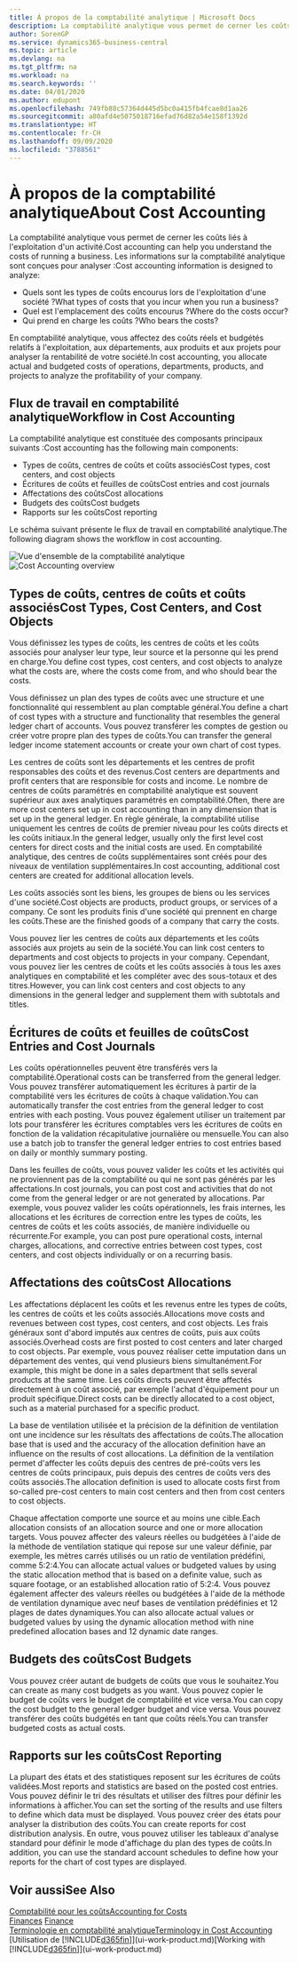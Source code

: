 ```yaml
---
title: À propos de la comptabilité analytique | Microsoft Docs
description: La comptabilité analytique vous permet de cerner les coûts liés à l'exploitation d'un activié.
author: SorenGP
ms.service: dynamics365-business-central
ms.topic: article
ms.devlang: na
ms.tgt_pltfrm: na
ms.workload: na
ms.search.keywords: ''
ms.date: 04/01/2020
ms.author: edupont
ms.openlocfilehash: 749fb88c57364d445d5bc0a415fb4fcae8d1aa26
ms.sourcegitcommit: a80afd4e5075018716efad76d82a54e158f1392d
ms.translationtype: HT
ms.contentlocale: fr-CH
ms.lasthandoff: 09/09/2020
ms.locfileid: "3788561"
---
```

# <a name="about-cost-accounting"></a><span data-ttu-id="a1cfb-103">À propos de la comptabilité analytique</span><span class="sxs-lookup"><span data-stu-id="a1cfb-103">About Cost Accounting</span></span>
<span data-ttu-id="a1cfb-104">La comptabilité analytique vous permet de cerner les coûts liés à l'exploitation d'un activité.</span><span class="sxs-lookup"><span data-stu-id="a1cfb-104">Cost accounting can help you understand the costs of running a business.</span></span> <span data-ttu-id="a1cfb-105">Les informations sur la comptabilité analytique sont conçues pour analyser :</span><span class="sxs-lookup"><span data-stu-id="a1cfb-105">Cost accounting information is designed to analyze:</span></span>  

-   <span data-ttu-id="a1cfb-106">Quels sont les types de coûts encourus lors de l'exploitation d'une société ?</span><span class="sxs-lookup"><span data-stu-id="a1cfb-106">What types of costs that you incur when you run a business?</span></span>  
-   <span data-ttu-id="a1cfb-107">Quel est l'emplacement des coûts encourus ?</span><span class="sxs-lookup"><span data-stu-id="a1cfb-107">Where do the costs occur?</span></span>  
-   <span data-ttu-id="a1cfb-108">Qui prend en charge les coûts ?</span><span class="sxs-lookup"><span data-stu-id="a1cfb-108">Who bears the costs?</span></span>  

<span data-ttu-id="a1cfb-109">En comptabilité analytique, vous affectez des coûts réels et budgétés relatifs à l'exploitation, aux départements, aux produits et aux projets pour analyser la rentabilité de votre société.</span><span class="sxs-lookup"><span data-stu-id="a1cfb-109">In cost accounting, you allocate actual and budgeted costs of operations, departments, products, and projects to analyze the profitability of your company.</span></span>  

## <a name="workflow-in-cost-accounting"></a><span data-ttu-id="a1cfb-110">Flux de travail en comptabilité analytique</span><span class="sxs-lookup"><span data-stu-id="a1cfb-110">Workflow in Cost Accounting</span></span>  
<span data-ttu-id="a1cfb-111">La comptabilité analytique est constituée des composants principaux suivants :</span><span class="sxs-lookup"><span data-stu-id="a1cfb-111">Cost accounting has the following main components:</span></span>  

-   <span data-ttu-id="a1cfb-112">Types de coûts, centres de coûts et coûts associés</span><span class="sxs-lookup"><span data-stu-id="a1cfb-112">Cost types, cost centers, and cost objects</span></span>  
-   <span data-ttu-id="a1cfb-113">Écritures de coûts et feuilles de coûts</span><span class="sxs-lookup"><span data-stu-id="a1cfb-113">Cost entries and cost journals</span></span>  
-   <span data-ttu-id="a1cfb-114">Affectations des coûts</span><span class="sxs-lookup"><span data-stu-id="a1cfb-114">Cost allocations</span></span>  
-   <span data-ttu-id="a1cfb-115">Budgets des coûts</span><span class="sxs-lookup"><span data-stu-id="a1cfb-115">Cost budgets</span></span>
-   <span data-ttu-id="a1cfb-116">Rapports sur les coûts</span><span class="sxs-lookup"><span data-stu-id="a1cfb-116">Cost reporting</span></span>  

<span data-ttu-id="a1cfb-117">Le schéma suivant présente le flux de travail en comptabilité analytique.</span><span class="sxs-lookup"><span data-stu-id="a1cfb-117">The following diagram shows the workflow in cost accounting.</span></span>  

<span data-ttu-id="a1cfb-118">![Vue d'ensemble de la comptabilité analytique](media/costaccountingoverview.png "CostAccountingOverview")</span><span class="sxs-lookup"><span data-stu-id="a1cfb-118">![Cost Accounting overview](media/costaccountingoverview.png "CostAccountingOverview")</span></span>  

## <a name="cost-types-cost-centers-and-cost-objects"></a><span data-ttu-id="a1cfb-119">Types de coûts, centres de coûts et coûts associés</span><span class="sxs-lookup"><span data-stu-id="a1cfb-119">Cost Types, Cost Centers, and Cost Objects</span></span>  
<span data-ttu-id="a1cfb-120">Vous définissez les types de coûts, les centres de coûts et les coûts associés pour analyser leur type, leur source et la personne qui les prend en charge.</span><span class="sxs-lookup"><span data-stu-id="a1cfb-120">You define cost types, cost centers, and cost objects to analyze what the costs are, where the costs come from, and who should bear the costs.</span></span>  

<span data-ttu-id="a1cfb-121">Vous définissez un plan des types de coûts avec une structure et une fonctionnalité qui ressemblent au plan comptable général.</span><span class="sxs-lookup"><span data-stu-id="a1cfb-121">You define a chart of cost types with a structure and functionality that resembles the general ledger chart of accounts.</span></span> <span data-ttu-id="a1cfb-122">Vous pouvez transférer les comptes de gestion ou créer votre propre plan des types de coûts.</span><span class="sxs-lookup"><span data-stu-id="a1cfb-122">You can transfer the general ledger income statement accounts or create your own chart of cost types.</span></span>  

<span data-ttu-id="a1cfb-123">Les centres de coûts sont les départements et les centres de profit responsables des coûts et des revenus.</span><span class="sxs-lookup"><span data-stu-id="a1cfb-123">Cost centers are departments and profit centers that are responsible for costs and income.</span></span> <span data-ttu-id="a1cfb-124">Le nombre de centres de coûts paramétrés en comptabilité analytique est souvent supérieur aux axes analytiques paramétrés en comptabilité.</span><span class="sxs-lookup"><span data-stu-id="a1cfb-124">Often, there are more cost centers set up in cost accounting than in any dimension that is set up in the general ledger.</span></span> <span data-ttu-id="a1cfb-125">En règle générale, la comptabilité utilise uniquement les centres de coûts de premier niveau pour les coûts directs et les coûts initiaux.</span><span class="sxs-lookup"><span data-stu-id="a1cfb-125">In the general ledger, usually only the first level cost centers for direct costs and the initial costs are used.</span></span> <span data-ttu-id="a1cfb-126">En comptabilité analytique, des centres de coûts supplémentaires sont créés pour des niveaux de ventilation supplémentaires.</span><span class="sxs-lookup"><span data-stu-id="a1cfb-126">In cost accounting, additional cost centers are created for additional allocation levels.</span></span>  

<span data-ttu-id="a1cfb-127">Les coûts associés sont les biens, les groupes de biens ou les services d'une société.</span><span class="sxs-lookup"><span data-stu-id="a1cfb-127">Cost objects are products, product groups, or services of a company.</span></span> <span data-ttu-id="a1cfb-128">Ce sont les produits finis d'une société qui prennent en charge les coûts.</span><span class="sxs-lookup"><span data-stu-id="a1cfb-128">These are the finished goods of a company that carry the costs.</span></span>  

<span data-ttu-id="a1cfb-129">Vous pouvez lier les centres de coûts aux départements et les coûts associés aux projets au sein de la société.</span><span class="sxs-lookup"><span data-stu-id="a1cfb-129">You can link cost centers to departments and cost objects to projects in your company.</span></span> <span data-ttu-id="a1cfb-130">Cependant, vous pouvez lier les centres de coûts et les coûts associés à tous les axes analytiques en comptabilité et les compléter avec des sous-totaux et des titres.</span><span class="sxs-lookup"><span data-stu-id="a1cfb-130">However, you can link cost centers and cost objects to any dimensions in the general ledger and supplement them with subtotals and titles.</span></span>  

## <a name="cost-entries-and-cost-journals"></a><span data-ttu-id="a1cfb-131">Écritures de coûts et feuilles de coûts</span><span class="sxs-lookup"><span data-stu-id="a1cfb-131">Cost Entries and Cost Journals</span></span>  
<span data-ttu-id="a1cfb-132">Les coûts opérationnelles peuvent être transférés vers la comptabilité.</span><span class="sxs-lookup"><span data-stu-id="a1cfb-132">Operational costs can be transferred from the general ledger.</span></span> <span data-ttu-id="a1cfb-133">Vous pouvez transférer automatiquement les écritures à partir de la comptabilité vers les écritures de coûts à chaque validation.</span><span class="sxs-lookup"><span data-stu-id="a1cfb-133">You can automatically transfer the cost entries from the general ledger to cost entries with each posting.</span></span> <span data-ttu-id="a1cfb-134">Vous pouvez également utiliser un traitement par lots pour transférer les écritures comptables vers les écritures de coûts en fonction de la validation récapitulative journalière ou mensuelle.</span><span class="sxs-lookup"><span data-stu-id="a1cfb-134">You can also use a batch job to transfer the general ledger entries to cost entries based on daily or monthly summary posting.</span></span>  

<span data-ttu-id="a1cfb-135">Dans les feuilles de coûts, vous pouvez valider les coûts et les activités qui ne proviennent pas de la comptabilité ou qui ne sont pas générés par les affectations.</span><span class="sxs-lookup"><span data-stu-id="a1cfb-135">In cost journals, you can post cost and activities that do not come from the general ledger or are not generated by allocations.</span></span> <span data-ttu-id="a1cfb-136">Par exemple, vous pouvez valider les coûts opérationnels, les frais internes, les allocations et les écritures de correction entre les types de coûts, les centres de coûts et les coûts associés, de manière individuelle ou récurrente.</span><span class="sxs-lookup"><span data-stu-id="a1cfb-136">For example, you can post pure operational costs, internal charges, allocations, and corrective entries between cost types, cost centers, and cost objects individually or on a recurring basis.</span></span>  

## <a name="cost-allocations"></a><span data-ttu-id="a1cfb-137">Affectations des coûts</span><span class="sxs-lookup"><span data-stu-id="a1cfb-137">Cost Allocations</span></span>  
<span data-ttu-id="a1cfb-138">Les affectations déplacent les coûts et les revenus entre les types de coûts, les centres de coûts et les coûts associés.</span><span class="sxs-lookup"><span data-stu-id="a1cfb-138">Allocations move costs and revenues between cost types, cost centers, and cost objects.</span></span> <span data-ttu-id="a1cfb-139">Les frais généraux sont d'abord imputés aux centres de coûts, puis aux coûts associés.</span><span class="sxs-lookup"><span data-stu-id="a1cfb-139">Overhead costs are first posted to cost centers and later charged to cost objects.</span></span> <span data-ttu-id="a1cfb-140">Par exemple, vous pouvez réaliser cette imputation dans un département des ventes, qui vend plusieurs biens simultanément.</span><span class="sxs-lookup"><span data-stu-id="a1cfb-140">For example, this might be done in a sales department that sells several products at the same time.</span></span> <span data-ttu-id="a1cfb-141">Les coûts directs peuvent être affectés directement à un coût associé, par exemple l'achat d'équipement pour un produit spécifique.</span><span class="sxs-lookup"><span data-stu-id="a1cfb-141">Direct costs can be directly allocated to a cost object, such as a material purchased for a specific product.</span></span>  

<span data-ttu-id="a1cfb-142">La base de ventilation utilisée et la précision de la définition de ventilation ont une incidence sur les résultats des affectations de coûts.</span><span class="sxs-lookup"><span data-stu-id="a1cfb-142">The allocation base that is used and the accuracy of the allocation definition have an influence on the results of cost allocations.</span></span> <span data-ttu-id="a1cfb-143">La définition de la ventilation permet d'affecter les coûts depuis des centres de pré-coûts vers les centres de coûts principaux, puis depuis des centres de coûts vers des coûts associés.</span><span class="sxs-lookup"><span data-stu-id="a1cfb-143">The allocation definition is used to allocate costs first from so-called pre-cost centers to main cost centers and then from cost centers to cost objects.</span></span>  

<span data-ttu-id="a1cfb-144">Chaque affectation comporte une source et au moins une cible.</span><span class="sxs-lookup"><span data-stu-id="a1cfb-144">Each allocation consists of an allocation source and one or more allocation targets.</span></span> <span data-ttu-id="a1cfb-145">Vous pouvez affecter des valeurs réelles ou budgétées à l'aide de la méthode de ventilation statique qui repose sur une valeur définie, par exemple, les mètres carrés utilisés ou un ratio de ventilation prédéfini, comme 5:2:4.</span><span class="sxs-lookup"><span data-stu-id="a1cfb-145">You can allocate actual values or budgeted values by using the static allocation method that is based on a definite value, such as square footage, or an established allocation ratio of 5:2:4.</span></span> <span data-ttu-id="a1cfb-146">Vous pouvez également affecter des valeurs réelles ou budgétées à l'aide de la méthode de ventilation dynamique avec neuf bases de ventilation prédéfinies et 12 plages de dates dynamiques.</span><span class="sxs-lookup"><span data-stu-id="a1cfb-146">You can also allocate actual values or budgeted values by using the dynamic allocation method with nine predefined allocation bases and 12 dynamic date ranges.</span></span>  

## <a name="cost-budgets"></a><span data-ttu-id="a1cfb-147">Budgets des coûts</span><span class="sxs-lookup"><span data-stu-id="a1cfb-147">Cost Budgets</span></span>  
<span data-ttu-id="a1cfb-148">Vous pouvez créer autant de budgets de coûts que vous le souhaitez.</span><span class="sxs-lookup"><span data-stu-id="a1cfb-148">You can create as many cost budgets as you want.</span></span> <span data-ttu-id="a1cfb-149">Vous pouvez copier le budget de coûts vers le budget de comptabilité et vice versa.</span><span class="sxs-lookup"><span data-stu-id="a1cfb-149">You can copy the cost budget to the general ledger budget and vice versa.</span></span> <span data-ttu-id="a1cfb-150">Vous pouvez transférer des coûts budgétés en tant que coûts réels.</span><span class="sxs-lookup"><span data-stu-id="a1cfb-150">You can transfer budgeted costs as actual costs.</span></span>  

## <a name="cost-reporting"></a><span data-ttu-id="a1cfb-151">Rapports sur les coûts</span><span class="sxs-lookup"><span data-stu-id="a1cfb-151">Cost Reporting</span></span>  
<span data-ttu-id="a1cfb-152">La plupart des états et des statistiques reposent sur les écritures de coûts validées.</span><span class="sxs-lookup"><span data-stu-id="a1cfb-152">Most reports and statistics are based on the posted cost entries.</span></span> <span data-ttu-id="a1cfb-153">Vous pouvez définir le tri des résultats et utiliser des filtres pour définir les informations à afficher.</span><span class="sxs-lookup"><span data-stu-id="a1cfb-153">You can set the sorting of the results and use filters to define which data must be displayed.</span></span> <span data-ttu-id="a1cfb-154">Vous pouvez créer des états pour analyser la distribution des coûts.</span><span class="sxs-lookup"><span data-stu-id="a1cfb-154">You can create reports for cost distribution analysis.</span></span> <span data-ttu-id="a1cfb-155">En outre, vous pouvez utiliser les tableaux d'analyse standard pour définir le mode d'affichage du plan des types de coûts.</span><span class="sxs-lookup"><span data-stu-id="a1cfb-155">In addition, you can use the standard account schedules to define how your reports for the chart of cost types are displayed.</span></span>  

## <a name="see-also"></a><span data-ttu-id="a1cfb-156">Voir aussi</span><span class="sxs-lookup"><span data-stu-id="a1cfb-156">See Also</span></span>  
 [<span data-ttu-id="a1cfb-157">Comptabilité pour les coûts</span><span class="sxs-lookup"><span data-stu-id="a1cfb-157">Accounting for Costs</span></span>](finance-manage-cost-accounting.md)  
 <span data-ttu-id="a1cfb-158">[Finances](finance.md) </span><span class="sxs-lookup"><span data-stu-id="a1cfb-158">[Finance](finance.md) </span></span>  
 [<span data-ttu-id="a1cfb-159">Terminologie en comptabilité analytique</span><span class="sxs-lookup"><span data-stu-id="a1cfb-159">Terminology in Cost Accounting</span></span>](finance-terminology-in-cost-accounting.md)  
 <span data-ttu-id="a1cfb-160">[Utilisation de [!INCLUDE[d365fin](includes/d365fin_md.md)]](ui-work-product.md)</span><span class="sxs-lookup"><span data-stu-id="a1cfb-160">[Working with [!INCLUDE[d365fin](includes/d365fin_md.md)]](ui-work-product.md)</span></span>
